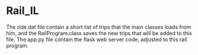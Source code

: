 # Rail_IL
The ride.dat file contain a short list of trips that the main classes loads from him, and the RailProgram.class saves the new trips that will be added to this file. 
The app.py file contain the flask web server code, adjusted to this rail program.
